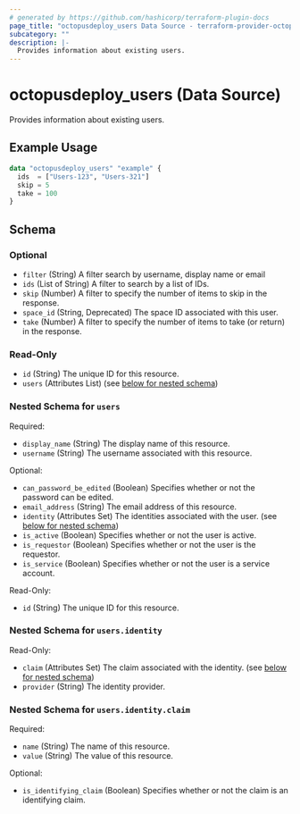 ```yaml
---
# generated by https://github.com/hashicorp/terraform-plugin-docs
page_title: "octopusdeploy_users Data Source - terraform-provider-octopusdeploy"
subcategory: ""
description: |-
  Provides information about existing users.
---
```


# octopusdeploy_users (Data Source)

Provides information about existing users.

## Example Usage

```terraform
data "octopusdeploy_users" "example" {
  ids  = ["Users-123", "Users-321"]
  skip = 5
  take = 100
}
```

<!-- schema generated by tfplugindocs -->
## Schema

### Optional

- `filter` (String) A filter search by username, display name or email
- `ids` (List of String) A filter to search by a list of IDs.
- `skip` (Number) A filter to specify the number of items to skip in the response.
- `space_id` (String, Deprecated) The space ID associated with this user.
- `take` (Number) A filter to specify the number of items to take (or return) in the response.

### Read-Only

- `id` (String) The unique ID for this resource.
- `users` (Attributes List) (see [below for nested schema](#nestedatt--users))

<a id="nestedatt--users"></a>
### Nested Schema for `users`

Required:

- `display_name` (String) The display name of this resource.
- `username` (String) The username associated with this resource.

Optional:

- `can_password_be_edited` (Boolean) Specifies whether or not the password can be edited.
- `email_address` (String) The email address of this resource.
- `identity` (Attributes Set) The identities associated with the user. (see [below for nested schema](#nestedatt--users--identity))
- `is_active` (Boolean) Specifies whether or not the user is active.
- `is_requestor` (Boolean) Specifies whether or not the user is the requestor.
- `is_service` (Boolean) Specifies whether or not the user is a service account.

Read-Only:

- `id` (String) The unique ID for this resource.

<a id="nestedatt--users--identity"></a>
### Nested Schema for `users.identity`

Read-Only:

- `claim` (Attributes Set) The claim associated with the identity. (see [below for nested schema](#nestedatt--users--identity--claim))
- `provider` (String) The identity provider.

<a id="nestedatt--users--identity--claim"></a>
### Nested Schema for `users.identity.claim`

Required:

- `name` (String) The name of this resource.
- `value` (String) The value of this resource.

Optional:

- `is_identifying_claim` (Boolean) Specifies whether or not the claim is an identifying claim.


